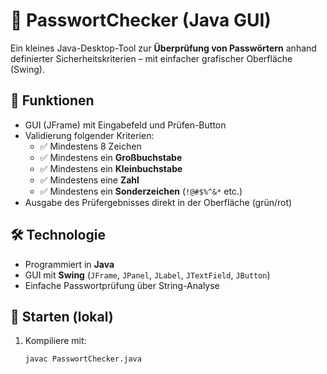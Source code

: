 # 🔐 PasswortChecker (Java GUI)

Ein kleines Java-Desktop-Tool zur **Überprüfung von Passwörtern** anhand definierter Sicherheitskriterien – mit einfacher grafischer Oberfläche (Swing).

## 🧩 Funktionen

- GUI (JFrame) mit Eingabefeld und Prüfen-Button
- Validierung folgender Kriterien:
  - ✅ Mindestens 8 Zeichen
  - ✅ Mindestens ein **Großbuchstabe**
  - ✅ Mindestens ein **Kleinbuchstabe**
  - ✅ Mindestens eine **Zahl**
  - ✅ Mindestens ein **Sonderzeichen** (`!@#$%^&*` etc.)
- Ausgabe des Prüfergebnisses direkt in der Oberfläche (grün/rot)

## 🛠️ Technologie

- Programmiert in **Java**
- GUI mit **Swing** (`JFrame`, `JPanel`, `JLabel`, `JTextField`, `JButton`)
- Einfache Passwortprüfung über String-Analyse

## 🚀 Starten (lokal)

1. Kompiliere mit:
   ```bash
   javac PasswortChecker.java
